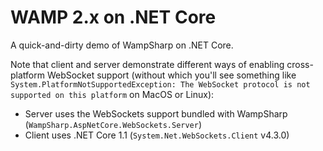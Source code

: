 # WAMP 2.x on .NET Core

A quick-and-dirty demo of WampSharp on .NET Core.

Note that client and server demonstrate different ways of enabling cross-platform WebSocket support (without which you'll see something like `System.PlatformNotSupportedException: The WebSocket protocol is not supported on this platform` on MacOS or Linux):

* Server uses the WebSockets support bundled with WampSharp (`WampSharp.AspNetCore.WebSockets.Server`)
* Client uses .NET Core 1.1 (`System.Net.WebSockets.Client` v4.3.0)
